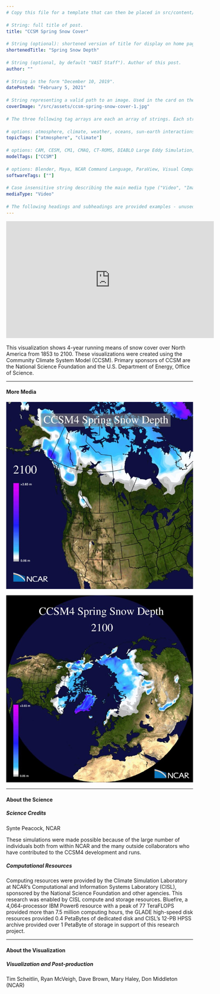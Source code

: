 ```yaml
---
# Copy this file for a template that can then be placed in src/content/visualizations. The name of this file will be used as the URL for the post.

# String: full title of post.
title: "CCSM Spring Snow Cover"

# String (optional): shortened version of title for display on home page in card.
shortenedTitle: "Spring Snow Depth"

# String (optional, by default "VAST Staff"). Author of this post.
author: ""

# String in the form "December 10, 2019".
datePosted: "February 5, 2021" 

# String representing a valid path to an image. Used in the card on the main page. Likely to be in the form "/src/assets/..." for images located in src/assets.
coverImage: "/src/assets/ccsm-spring-snow-cover-1.jpg"

# The three following tag arrays are each an array of strings. Each string (case insensitive) represents a filter from the front page. Tags that do not correspond to a current filter will be ignored for filtering.

# options: atmosphere, climate, weather, oceans, sun-earth interactions, fire dynamics, solid earth, recent publications, experimental technologies
topicTags: ["atmosphere", "climate"]

# options: CAM, CESM, CM1, CMAQ, CT-ROMS, DIABLO Large Eddy Simulation, HRRR, HWRF, MPAS, SIMA, WACCM, WRF
modelTags: ["CCSM"]

# options: Blender, Maya, NCAR Command Language, ParaView, Visual Comparator, VAPOR
softwareTags: [""]

# Case insensitive string describing the main media type ("Video", "Image", "App", etc). This is displayed in the post heading as a small tag above the title.
mediaType: "Video"

# The following headings and subheadings are provided examples - unused ones can be deleted. All Markdown content below will be rendered in the frontend.
---
```


<iframe width="560" height="315" src="https://www.youtube.com/embed/r8L00AYyHqY?si=sKZLUUVxh22in4M6" title="YouTube video player" frameborder="0" allow="accelerometer; autoplay; clipboard-write; encrypted-media; gyroscope; picture-in-picture; web-share" referrerpolicy="strict-origin-when-cross-origin" allowfullscreen></iframe>

This visualization shows 4-year running means of snow cover over North America from 1853 to 2100. These visualizations were created using the Community Climate System Model (CCSM). Primary sponsors of CCSM are the National Science Foundation and the U.S. Department of Energy, Office of Science.

___

#### More Media

![CCSM Spring Snow Cover](../../assets/ccsm-spring-snow-cover-1.jpg)

![CCSM Spring Snow Cover](../../assets/ccsm-spring-snow-cover-2.jpg)
___

#### About the Science

##### Science Credits

Synte Peacock, NCAR

These simulations were made possible because of the large number of individuals both from within NCAR and the many outside collaborators who have contributed to the CCSM4 development and runs.

##### Computational Resources

Computing resources were provided by the Climate Simulation Laboratory at NCAR’s Computational and Information Systems Laboratory (CISL), sponsored by the National Science Foundation and other agencies. This research was enabled by CISL compute and storage resources. Bluefire, a 4,064-processor IBM Power6 resource with a peak of 77 TeraFLOPS provided more than 7.5 million computing hours, the GLADE high-speed disk resources provided 0.4 PetaBytes of dedicated disk and CISL’s 12-PB HPSS archive provided over 1 PetaByte of storage in support of this research project.

___

#### About the Visualization

##### Visualization and Post-production

Tim Scheitlin, Ryan McVeigh, Dave Brown, Mary Haley, Don Middleton (NCAR)